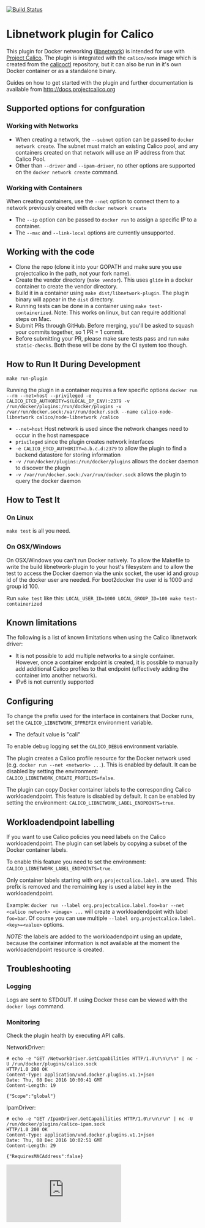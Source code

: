 [![Build Status](https://semaphoreci.com/api/v1/projects/d51a0276-7939-409e-80ac-aa5df9421fef/510521/badge.svg)](https://semaphoreci.com/calico/libnetwork-plugin)

# Libnetwork plugin for Calico

This plugin for Docker networking ([libnetwork](https://github.com/docker/libnetwork)) is intended for use with [Project Calico](http://www.projectcalico.org).
The plugin is integrated with the `calico/node` image which is created from the [calicoctl](https://github.com/projectcalico/calicoctl) repository, but it can also be run in it's own Docker container or as a standalone binary.

Guides on how to get started with the plugin and further documentation is available from http://docs.projectcalico.org

## Supported options for confguration

### Working with Networks
* When creating a network, the `--subnet` option can be passed to `docker network create`. The subnet must match an existing Calico pool, and any containers created on that network will use an IP address from that Calico Pool.
* Other than `--driver` and `--ipam-driver`, no other options are supported on the `docker network create` command.

### Working with Containers
When creating containers, use the `--net` option to connect them to a network previously created with `docker network create`

* The `--ip` option can be passed to `docker run` to assign a specific IP to a container.
* The `--mac` and `--link-local` options are currently unsupported.

## Working with the code

* Clone the repo (clone it into your GOPATH and make sure you use projectcalico in the path, not your fork name).
* Create the vendor directory (`make vendor`). This uses `glide` in a docker container to create the vendor directory.
* Build it in a container using `make dist/libnetwork-plugin`. The plugin binary will appear in the `dist` directory.
* Running tests can be done in a container using `make test-containerized`. Note: This works on linux, but can require additional steps on Mac.
* Submit PRs through GitHub. Before merging, you'll be asked to squash your commits together, so 1 PR = 1 commit.
* Before submitting your PR, please make sure tests pass and run `make static-checks`. Both these will be done by the CI system too though.

## How to Run It During Development
`make run-plugin`

Running the plugin in a container requires a few specific options
 `docker run --rm --net=host --privileged -e CALICO_ETCD_AUTHORITY=$(LOCAL_IP_ENV):2379 -v /run/docker/plugins:/run/docker/plugins -v /var/run/docker.sock:/var/run/docker.sock --name calico-node-libnetwork calico/node-libnetwork /calico`

- `--net=host` Host network is used since the network changes need to occur in the host namespace
- `privileged` since the plugin creates network interfaces
- `-e CALICO_ETCD_AUTHORITY=a.b.c.d:2379` to allow the plugin to find a backend datastore for storing information
- `-v /run/docker/plugins:/run/docker/plugins` allows the docker daemon to discover the plugin
- `-v /var/run/docker.sock:/var/run/docker.sock` allows the plugin to query the docker daemon

## How to Test It

### On Linux

`make test` is all you need.

### On OSX/Windows

On OSX/Windows you can't run Docker natively. To allow the Makefile to write the build libnetwork-plugin to your host's filesystem and to allow the test to access the Docker daemon via the unix socket, the user id and group id of the docker user are needed. For boot2docker the user id is 1000 and group id 100.

Run `make test` like this: `LOCAL_USER_ID=1000 LOCAL_GROUP_ID=100 make test-containerized`


## Known limitations
The following is a list of known limitations when using the Calico libnetwork
driver:
-  It is not possible to add multiple networks to a single container.  However,
   once a container endpoint is created, it is possible to manually add 
   additional Calico profiles to that endpoint (effectively adding the 
   container into another network).
- IPv6 is not currently supported

## Configuring

To change the prefix used for the interface in containers that Docker runs, set the `CALICO_LIBNETWORK_IFPREFIX` environment variable.

* The default value is "cali"

To enable debug logging set the `CALICO_DEBUG` environment variable.

The plugin creates a Calico profile resource for the Docker network used (e.g. `docker run --net <network> ...`). This is enabled by default. It can be disabled by setting the environment: `CALICO_LIBNETWORK_CREATE_PROFILES=false`.

The plugin can copy Docker container labels to the corresponding Calico workloadendpoint. This feature is disabled by default. It can be enabled by setting the environment: `CALICO_LIBNETWORK_LABEL_ENDPOINTS=true`.

## Workloadendpoint labelling
If you want to use Calico policies you need labels on the Calico workloadendpoint. The plugin can set labels by copying a subset of the Docker container labels.

To enable this feature you need to set the environment: `CALICO_LIBNETWORK_LABEL_ENDPOINTS=true`.

Only container labels starting with `org.projectcalico.label.` are used. This prefix is removed and the remaining key is used a label key in the workloadendpoint.

Example: `docker run --label org.projectcalico.label.foo=bar --net <calico network> <image> ...` will create a workloadendpoint with label `foo=bar`. Of course you can use multiple `--label org.projectcalico.label.<key>=<value>` options.


*NOTE:* the labels are added to the workloadendpoint using an update, because the container information is not available at the moment the workloadendpoint resource is created.

## Troubleshooting

### Logging
Logs are sent to STDOUT. If using Docker these can be viewed with the 
`docker logs` command.

### Monitoring

Check the plugin health by executing API calls.

NetworkDriver:

```
# echo -e "GET /NetworkDriver.GetCapabilities HTTP/1.0\r\n\r\n" | nc -U /run/docker/plugins/calico.sock
HTTP/1.0 200 OK
Content-Type: application/vnd.docker.plugins.v1.1+json
Date: Thu, 08 Dec 2016 10:00:41 GMT
Content-Length: 19

{"Scope":"global"}
```

IpamDriver:

```
# echo -e "GET /IpamDriver.GetCapabilities HTTP/1.0\r\n\r\n" | nc -U /run/docker/plugins/calico-ipam.sock
HTTP/1.0 200 OK
Content-Type: application/vnd.docker.plugins.v1.1+json
Date: Thu, 08 Dec 2016 10:02:51 GMT
Content-Length: 29

{"RequiresMACAddress":false}
```

[![Analytics](https://calico-ga-beacon.appspot.com/UA-52125893-3/libnetwork-plugin/README.md?pixel)](https://github.com/igrigorik/ga-beacon)
